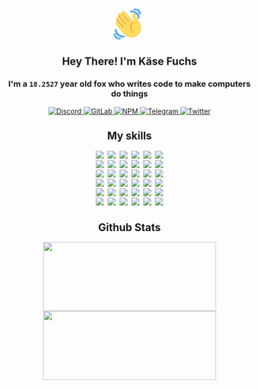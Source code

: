 <div><p align=center><img src=./resources/images/wave.gif width=64px height=64px></p><h2 align=center>Hey There! I'm Käse Fuchs</h2><h3 align=center>I'm a <code>18.2527</code> year old fox who writes code to make computers do things</h3><p align=center><a href=https://discord.com/users/507526681125322772><img alt=Discord src="https://img.shields.io/badge/Discord-5865F2?logo=discord&logoColor=white&style=flat-square#982ce5943a34e177b7d092c6a7f526f5"> </a><a href=https://gitlab.com/kasefuchs><img alt=GitLab src="https://img.shields.io/badge/GitLab-330F63?logo=gitlab&logoColor=white&style=flat-square#982ce5943a34e177b7d092c6a7f526f5"> </a><a href=https://npmjs.com/~kasefuchs><img alt=NPM src="https://img.shields.io/badge/NPM-CB3837?logo=npm&logoColor=white&style=flat-square#982ce5943a34e177b7d092c6a7f526f5"> </a><a href=https://t.me/kasefuchs><img alt=Telegram src="https://img.shields.io/badge/Telegram-2CA5E0?logo=telegram&logoColor=white&style=flat-square#982ce5943a34e177b7d092c6a7f526f5"> </a><a href=https://twitter.com/kasefuchs><img alt=Twitter src="https://img.shields.io/badge/Twitter-1DA1F2?logo=twitter&logoColor=white&style=flat-square#982ce5943a34e177b7d092c6a7f526f5"></a></p><h2 align=center>My skills</h2><p align=center><a href=https://aws.amazon.com/ ><picture><source srcset="https://skillicons.dev/icons?i=aws&theme=dark#982ce5943a34e177b7d092c6a7f526f5" media="(prefers-color-scheme: dark)"><source srcset="https://skillicons.dev/icons?i=aws&theme=light#982ce5943a34e177b7d092c6a7f526f5" media="(prefers-color-scheme: light), (prefers-color-scheme: no-preference)"><img src="https://skillicons.dev/icons?i=aws&theme=light#982ce5943a34e177b7d092c6a7f526f5"></picture></a>&nbsp;&nbsp;<a href=https://en.wikipedia.org/wiki/Bash_(Unix_shell)><picture><source srcset="https://skillicons.dev/icons?i=bash&theme=dark#982ce5943a34e177b7d092c6a7f526f5" media="(prefers-color-scheme: dark)"><source srcset="https://skillicons.dev/icons?i=bash&theme=light#982ce5943a34e177b7d092c6a7f526f5" media="(prefers-color-scheme: light), (prefers-color-scheme: no-preference)"><img src="https://skillicons.dev/icons?i=bash&theme=light#982ce5943a34e177b7d092c6a7f526f5"></picture></a>&nbsp;&nbsp;<a href=https://discord.com/developers/docs><picture><source srcset="https://skillicons.dev/icons?i=bots&theme=dark#982ce5943a34e177b7d092c6a7f526f5" media="(prefers-color-scheme: dark)"><source srcset="https://skillicons.dev/icons?i=bots&theme=light#982ce5943a34e177b7d092c6a7f526f5" media="(prefers-color-scheme: light), (prefers-color-scheme: no-preference)"><img src="https://skillicons.dev/icons?i=bots&theme=light#982ce5943a34e177b7d092c6a7f526f5"></picture></a>&nbsp;&nbsp;<a href=https://www.cloudflare.com/ ><picture><source srcset="https://skillicons.dev/icons?i=cloudflare&theme=dark#982ce5943a34e177b7d092c6a7f526f5" media="(prefers-color-scheme: dark)"><source srcset="https://skillicons.dev/icons?i=cloudflare&theme=light#982ce5943a34e177b7d092c6a7f526f5" media="(prefers-color-scheme: light), (prefers-color-scheme: no-preference)"><img src="https://skillicons.dev/icons?i=cloudflare&theme=light#982ce5943a34e177b7d092c6a7f526f5"></picture></a>&nbsp;&nbsp;<a href=https://en.wikipedia.org/wiki/CSS><picture><source srcset="https://skillicons.dev/icons?i=css&theme=dark#982ce5943a34e177b7d092c6a7f526f5" media="(prefers-color-scheme: dark)"><source srcset="https://skillicons.dev/icons?i=css&theme=light#982ce5943a34e177b7d092c6a7f526f5" media="(prefers-color-scheme: light), (prefers-color-scheme: no-preference)"><img src="https://skillicons.dev/icons?i=css&theme=light#982ce5943a34e177b7d092c6a7f526f5"></picture></a>&nbsp;&nbsp;<a href=https://www.docker.com/ ><picture><source srcset="https://skillicons.dev/icons?i=docker&theme=dark#982ce5943a34e177b7d092c6a7f526f5" media="(prefers-color-scheme: dark)"><source srcset="https://skillicons.dev/icons?i=docker&theme=light#982ce5943a34e177b7d092c6a7f526f5" media="(prefers-color-scheme: light), (prefers-color-scheme: no-preference)"><img src="https://skillicons.dev/icons?i=docker&theme=light#982ce5943a34e177b7d092c6a7f526f5"></picture></a><br><a href=https://www.electronjs.org/ ><picture><source srcset="https://skillicons.dev/icons?i=electron&theme=dark#982ce5943a34e177b7d092c6a7f526f5" media="(prefers-color-scheme: dark)"><source srcset="https://skillicons.dev/icons?i=electron&theme=light#982ce5943a34e177b7d092c6a7f526f5" media="(prefers-color-scheme: light), (prefers-color-scheme: no-preference)"><img src="https://skillicons.dev/icons?i=electron&theme=light#982ce5943a34e177b7d092c6a7f526f5"></picture></a>&nbsp;&nbsp;<a href=https://expressjs.com/ ><picture><source srcset="https://skillicons.dev/icons?i=express&theme=dark#982ce5943a34e177b7d092c6a7f526f5" media="(prefers-color-scheme: dark)"><source srcset="https://skillicons.dev/icons?i=express&theme=light#982ce5943a34e177b7d092c6a7f526f5" media="(prefers-color-scheme: light), (prefers-color-scheme: no-preference)"><img src="https://skillicons.dev/icons?i=express&theme=light#982ce5943a34e177b7d092c6a7f526f5"></picture></a>&nbsp;&nbsp;<a href=https://www.figma.com/ ><picture><source srcset="https://skillicons.dev/icons?i=figma&theme=dark#982ce5943a34e177b7d092c6a7f526f5" media="(prefers-color-scheme: dark)"><source srcset="https://skillicons.dev/icons?i=figma&theme=light#982ce5943a34e177b7d092c6a7f526f5" media="(prefers-color-scheme: light), (prefers-color-scheme: no-preference)"><img src="https://skillicons.dev/icons?i=figma&theme=light#982ce5943a34e177b7d092c6a7f526f5"></picture></a>&nbsp;&nbsp;<a href=https://firebase.google.com/ ><picture><source srcset="https://skillicons.dev/icons?i=firebase&theme=dark#982ce5943a34e177b7d092c6a7f526f5" media="(prefers-color-scheme: dark)"><source srcset="https://skillicons.dev/icons?i=firebase&theme=light#982ce5943a34e177b7d092c6a7f526f5" media="(prefers-color-scheme: light), (prefers-color-scheme: no-preference)"><img src="https://skillicons.dev/icons?i=firebase&theme=light#982ce5943a34e177b7d092c6a7f526f5"></picture></a>&nbsp;&nbsp;<a href=https://flask.palletsprojects.com/ ><picture><source srcset="https://skillicons.dev/icons?i=flask&theme=dark#982ce5943a34e177b7d092c6a7f526f5" media="(prefers-color-scheme: dark)"><source srcset="https://skillicons.dev/icons?i=flask&theme=light#982ce5943a34e177b7d092c6a7f526f5" media="(prefers-color-scheme: light), (prefers-color-scheme: no-preference)"><img src="https://skillicons.dev/icons?i=flask&theme=light#982ce5943a34e177b7d092c6a7f526f5"></picture></a>&nbsp;&nbsp;<a href=https://cloud.google.com/ ><picture><source srcset="https://skillicons.dev/icons?i=gcp&theme=dark#982ce5943a34e177b7d092c6a7f526f5" media="(prefers-color-scheme: dark)"><source srcset="https://skillicons.dev/icons?i=gcp&theme=light#982ce5943a34e177b7d092c6a7f526f5" media="(prefers-color-scheme: light), (prefers-color-scheme: no-preference)"><img src="https://skillicons.dev/icons?i=gcp&theme=light#982ce5943a34e177b7d092c6a7f526f5"></picture></a><br><a href=https://git-scm.com/ ><picture><source srcset="https://skillicons.dev/icons?i=git&theme=dark#982ce5943a34e177b7d092c6a7f526f5" media="(prefers-color-scheme: dark)"><source srcset="https://skillicons.dev/icons?i=git&theme=light#982ce5943a34e177b7d092c6a7f526f5" media="(prefers-color-scheme: light), (prefers-color-scheme: no-preference)"><img src="https://skillicons.dev/icons?i=git&theme=light#982ce5943a34e177b7d092c6a7f526f5"></picture></a>&nbsp;&nbsp;<a href=https://github.com/ ><picture><source srcset="https://skillicons.dev/icons?i=github&theme=dark#982ce5943a34e177b7d092c6a7f526f5" media="(prefers-color-scheme: dark)"><source srcset="https://skillicons.dev/icons?i=github&theme=light#982ce5943a34e177b7d092c6a7f526f5" media="(prefers-color-scheme: light), (prefers-color-scheme: no-preference)"><img src="https://skillicons.dev/icons?i=github&theme=light#982ce5943a34e177b7d092c6a7f526f5"></picture></a>&nbsp;&nbsp;<a href=https://gitlab.com/ ><picture><source srcset="https://skillicons.dev/icons?i=gitlab&theme=dark#982ce5943a34e177b7d092c6a7f526f5" media="(prefers-color-scheme: dark)"><source srcset="https://skillicons.dev/icons?i=gitlab&theme=light#982ce5943a34e177b7d092c6a7f526f5" media="(prefers-color-scheme: light), (prefers-color-scheme: no-preference)"><img src="https://skillicons.dev/icons?i=gitlab&theme=light#982ce5943a34e177b7d092c6a7f526f5"></picture></a>&nbsp;&nbsp;<a href=https://www.heroku.com/ ><picture><source srcset="https://skillicons.dev/icons?i=heroku&theme=dark#982ce5943a34e177b7d092c6a7f526f5" media="(prefers-color-scheme: dark)"><source srcset="https://skillicons.dev/icons?i=heroku&theme=light#982ce5943a34e177b7d092c6a7f526f5" media="(prefers-color-scheme: light), (prefers-color-scheme: no-preference)"><img src="https://skillicons.dev/icons?i=heroku&theme=light#982ce5943a34e177b7d092c6a7f526f5"></picture></a>&nbsp;&nbsp;<a href=https://en.wikipedia.org/wiki/HTML><picture><source srcset="https://skillicons.dev/icons?i=html&theme=dark#982ce5943a34e177b7d092c6a7f526f5" media="(prefers-color-scheme: dark)"><source srcset="https://skillicons.dev/icons?i=html&theme=light#982ce5943a34e177b7d092c6a7f526f5" media="(prefers-color-scheme: light), (prefers-color-scheme: no-preference)"><img src="https://skillicons.dev/icons?i=html&theme=light#982ce5943a34e177b7d092c6a7f526f5"></picture></a>&nbsp;&nbsp;<a href=https://en.wikipedia.org/wiki/JavaScript><picture><source srcset="https://skillicons.dev/icons?i=js&theme=dark#982ce5943a34e177b7d092c6a7f526f5" media="(prefers-color-scheme: dark)"><source srcset="https://skillicons.dev/icons?i=js&theme=light#982ce5943a34e177b7d092c6a7f526f5" media="(prefers-color-scheme: light), (prefers-color-scheme: no-preference)"><img src="https://skillicons.dev/icons?i=js&theme=light#982ce5943a34e177b7d092c6a7f526f5"></picture></a><br><a href=https://en.wikipedia.org/wiki/Linux><picture><source srcset="https://skillicons.dev/icons?i=linux&theme=dark#982ce5943a34e177b7d092c6a7f526f5" media="(prefers-color-scheme: dark)"><source srcset="https://skillicons.dev/icons?i=linux&theme=light#982ce5943a34e177b7d092c6a7f526f5" media="(prefers-color-scheme: light), (prefers-color-scheme: no-preference)"><img src="https://skillicons.dev/icons?i=linux&theme=light#982ce5943a34e177b7d092c6a7f526f5"></picture></a>&nbsp;&nbsp;<a href=https://mui.com/ ><picture><source srcset="https://skillicons.dev/icons?i=materialui&theme=dark#982ce5943a34e177b7d092c6a7f526f5" media="(prefers-color-scheme: dark)"><source srcset="https://skillicons.dev/icons?i=materialui&theme=light#982ce5943a34e177b7d092c6a7f526f5" media="(prefers-color-scheme: light), (prefers-color-scheme: no-preference)"><img src="https://skillicons.dev/icons?i=materialui&theme=light#982ce5943a34e177b7d092c6a7f526f5"></picture></a>&nbsp;&nbsp;<a href=https://en.wikipedia.org/wiki/Markdown><picture><source srcset="https://skillicons.dev/icons?i=md&theme=dark#982ce5943a34e177b7d092c6a7f526f5" media="(prefers-color-scheme: dark)"><source srcset="https://skillicons.dev/icons?i=md&theme=light#982ce5943a34e177b7d092c6a7f526f5" media="(prefers-color-scheme: light), (prefers-color-scheme: no-preference)"><img src="https://skillicons.dev/icons?i=md&theme=light#982ce5943a34e177b7d092c6a7f526f5"></picture></a>&nbsp;&nbsp;<a href=https://www.mongodb.com/ ><picture><source srcset="https://skillicons.dev/icons?i=mongodb&theme=dark#982ce5943a34e177b7d092c6a7f526f5" media="(prefers-color-scheme: dark)"><source srcset="https://skillicons.dev/icons?i=mongodb&theme=light#982ce5943a34e177b7d092c6a7f526f5" media="(prefers-color-scheme: light), (prefers-color-scheme: no-preference)"><img src="https://skillicons.dev/icons?i=mongodb&theme=light#982ce5943a34e177b7d092c6a7f526f5"></picture></a>&nbsp;&nbsp;<a href=https://www.mysql.com/ ><picture><source srcset="https://skillicons.dev/icons?i=mysql&theme=dark#982ce5943a34e177b7d092c6a7f526f5" media="(prefers-color-scheme: dark)"><source srcset="https://skillicons.dev/icons?i=mysql&theme=light#982ce5943a34e177b7d092c6a7f526f5" media="(prefers-color-scheme: light), (prefers-color-scheme: no-preference)"><img src="https://skillicons.dev/icons?i=mysql&theme=light#982ce5943a34e177b7d092c6a7f526f5"></picture></a>&nbsp;&nbsp;<a href=https://nextjs.org/ ><picture><source srcset="https://skillicons.dev/icons?i=nextjs&theme=dark#982ce5943a34e177b7d092c6a7f526f5" media="(prefers-color-scheme: dark)"><source srcset="https://skillicons.dev/icons?i=nextjs&theme=light#982ce5943a34e177b7d092c6a7f526f5" media="(prefers-color-scheme: light), (prefers-color-scheme: no-preference)"><img src="https://skillicons.dev/icons?i=nextjs&theme=light#982ce5943a34e177b7d092c6a7f526f5"></picture></a><br><a href=https://nodejs.org/en/ ><picture><source srcset="https://skillicons.dev/icons?i=nodejs&theme=dark#982ce5943a34e177b7d092c6a7f526f5" media="(prefers-color-scheme: dark)"><source srcset="https://skillicons.dev/icons?i=nodejs&theme=light#982ce5943a34e177b7d092c6a7f526f5" media="(prefers-color-scheme: light), (prefers-color-scheme: no-preference)"><img src="https://skillicons.dev/icons?i=nodejs&theme=light#982ce5943a34e177b7d092c6a7f526f5"></picture></a>&nbsp;&nbsp;<a href=https://www.postgresql.org/ ><picture><source srcset="https://skillicons.dev/icons?i=postgres&theme=dark#982ce5943a34e177b7d092c6a7f526f5" media="(prefers-color-scheme: dark)"><source srcset="https://skillicons.dev/icons?i=postgres&theme=light#982ce5943a34e177b7d092c6a7f526f5" media="(prefers-color-scheme: light), (prefers-color-scheme: no-preference)"><img src="https://skillicons.dev/icons?i=postgres&theme=light#982ce5943a34e177b7d092c6a7f526f5"></picture></a>&nbsp;&nbsp;<a href=https://learn.microsoft.com/en-us/powershell/ ><picture><source srcset="https://skillicons.dev/icons?i=powershell&theme=dark#982ce5943a34e177b7d092c6a7f526f5" media="(prefers-color-scheme: dark)"><source srcset="https://skillicons.dev/icons?i=powershell&theme=light#982ce5943a34e177b7d092c6a7f526f5" media="(prefers-color-scheme: light), (prefers-color-scheme: no-preference)"><img src="https://skillicons.dev/icons?i=powershell&theme=light#982ce5943a34e177b7d092c6a7f526f5"></picture></a>&nbsp;&nbsp;<a href=https://www.python.org/ ><picture><source srcset="https://skillicons.dev/icons?i=py&theme=dark#982ce5943a34e177b7d092c6a7f526f5" media="(prefers-color-scheme: dark)"><source srcset="https://skillicons.dev/icons?i=py&theme=light#982ce5943a34e177b7d092c6a7f526f5" media="(prefers-color-scheme: light), (prefers-color-scheme: no-preference)"><img src="https://skillicons.dev/icons?i=py&theme=light#982ce5943a34e177b7d092c6a7f526f5"></picture></a>&nbsp;&nbsp;<a href=https://www.raspberrypi.org/ ><picture><source srcset="https://skillicons.dev/icons?i=raspberrypi&theme=dark#982ce5943a34e177b7d092c6a7f526f5" media="(prefers-color-scheme: dark)"><source srcset="https://skillicons.dev/icons?i=raspberrypi&theme=light#982ce5943a34e177b7d092c6a7f526f5" media="(prefers-color-scheme: light), (prefers-color-scheme: no-preference)"><img src="https://skillicons.dev/icons?i=raspberrypi&theme=light#982ce5943a34e177b7d092c6a7f526f5"></picture></a>&nbsp;&nbsp;<a href=https://reactjs.org/ ><picture><source srcset="https://skillicons.dev/icons?i=react&theme=dark#982ce5943a34e177b7d092c6a7f526f5" media="(prefers-color-scheme: dark)"><source srcset="https://skillicons.dev/icons?i=react&theme=light#982ce5943a34e177b7d092c6a7f526f5" media="(prefers-color-scheme: light), (prefers-color-scheme: no-preference)"><img src="https://skillicons.dev/icons?i=react&theme=light#982ce5943a34e177b7d092c6a7f526f5"></picture></a><br><a href=https://redux.js.org/ ><picture><source srcset="https://skillicons.dev/icons?i=redux&theme=dark#982ce5943a34e177b7d092c6a7f526f5" media="(prefers-color-scheme: dark)"><source srcset="https://skillicons.dev/icons?i=redux&theme=light#982ce5943a34e177b7d092c6a7f526f5" media="(prefers-color-scheme: light), (prefers-color-scheme: no-preference)"><img src="https://skillicons.dev/icons?i=redux&theme=light#982ce5943a34e177b7d092c6a7f526f5"></picture></a>&nbsp;&nbsp;<a href=https://en.wikipedia.org/wiki/Regular_expression><picture><source srcset="https://skillicons.dev/icons?i=regex&theme=dark#982ce5943a34e177b7d092c6a7f526f5" media="(prefers-color-scheme: dark)"><source srcset="https://skillicons.dev/icons?i=regex&theme=light#982ce5943a34e177b7d092c6a7f526f5" media="(prefers-color-scheme: light), (prefers-color-scheme: no-preference)"><img src="https://skillicons.dev/icons?i=regex&theme=light#982ce5943a34e177b7d092c6a7f526f5"></picture></a>&nbsp;&nbsp;<a href=https://en.wikipedia.org/wiki/Sass_(stylesheet_language)><picture><source srcset="https://skillicons.dev/icons?i=sass&theme=dark#982ce5943a34e177b7d092c6a7f526f5" media="(prefers-color-scheme: dark)"><source srcset="https://skillicons.dev/icons?i=sass&theme=light#982ce5943a34e177b7d092c6a7f526f5" media="(prefers-color-scheme: light), (prefers-color-scheme: no-preference)"><img src="https://skillicons.dev/icons?i=sass&theme=light#982ce5943a34e177b7d092c6a7f526f5"></picture></a>&nbsp;&nbsp;<a href=https://www.typescriptlang.org/ ><picture><source srcset="https://skillicons.dev/icons?i=ts&theme=dark#982ce5943a34e177b7d092c6a7f526f5" media="(prefers-color-scheme: dark)"><source srcset="https://skillicons.dev/icons?i=ts&theme=light#982ce5943a34e177b7d092c6a7f526f5" media="(prefers-color-scheme: light), (prefers-color-scheme: no-preference)"><img src="https://skillicons.dev/icons?i=ts&theme=light#982ce5943a34e177b7d092c6a7f526f5"></picture></a>&nbsp;&nbsp;<a href=https://unity.com/ ><picture><source srcset="https://skillicons.dev/icons?i=unity&theme=dark#982ce5943a34e177b7d092c6a7f526f5" media="(prefers-color-scheme: dark)"><source srcset="https://skillicons.dev/icons?i=unity&theme=light#982ce5943a34e177b7d092c6a7f526f5" media="(prefers-color-scheme: light), (prefers-color-scheme: no-preference)"><img src="https://skillicons.dev/icons?i=unity&theme=light#982ce5943a34e177b7d092c6a7f526f5"></picture></a>&nbsp;&nbsp;<a href=https://workers.cloudflare.com/ ><picture><source srcset="https://skillicons.dev/icons?i=workers&theme=dark#982ce5943a34e177b7d092c6a7f526f5" media="(prefers-color-scheme: dark)"><source srcset="https://skillicons.dev/icons?i=workers&theme=light#982ce5943a34e177b7d092c6a7f526f5" media="(prefers-color-scheme: light), (prefers-color-scheme: no-preference)"><img src="https://skillicons.dev/icons?i=workers&theme=light#982ce5943a34e177b7d092c6a7f526f5"></picture></a><br></p><h2 align=center>Github Stats</h2><p align=center><picture><source srcset="https://github-readme-stats-kasefuchs.vercel.app/api/?count_private=true&hide_border=true&hide_rank=true&line_height=20&hide_title=true&username=Kasefuchs&theme=dark#982ce5943a34e177b7d092c6a7f526f5" media="(prefers-color-scheme: dark)"><source srcset="https://github-readme-stats-kasefuchs.vercel.app/api/?count_private=true&hide_border=true&hide_rank=true&line_height=20&hide_title=true&username=Kasefuchs&theme=light#982ce5943a34e177b7d092c6a7f526f5" media="(prefers-color-scheme: light), (prefers-color-scheme: no-preference)"><img align=middle width=350 height=140 src="https://github-readme-stats-kasefuchs.vercel.app/api/?count_private=true&hide_border=true&hide_rank=true&line_height=20&hide_title=true&username=Kasefuchs&theme=light#982ce5943a34e177b7d092c6a7f526f5"></picture><picture><source srcset="https://github-readme-stats-kasefuchs.vercel.app/api/top-langs/?count_private=true&hide_border=true&layout=compact&username=Kasefuchs&theme=dark#982ce5943a34e177b7d092c6a7f526f5" media="(prefers-color-scheme: dark)"><source srcset="https://github-readme-stats-kasefuchs.vercel.app/api/top-langs/?count_private=true&hide_border=true&layout=compact&username=Kasefuchs&theme=light#982ce5943a34e177b7d092c6a7f526f5" media="(prefers-color-scheme: light), (prefers-color-scheme: no-preference)"><img align=middle width=350 height=140 src="https://github-readme-stats-kasefuchs.vercel.app/api/top-langs/?count_private=true&hide_border=true&layout=compact&username=Kasefuchs&theme=light#982ce5943a34e177b7d092c6a7f526f5"></picture></p><img src="https://hit.yhype.me/github/profile?user_id=64592097#982ce5943a34e177b7d092c6a7f526f5" alt=""></div>